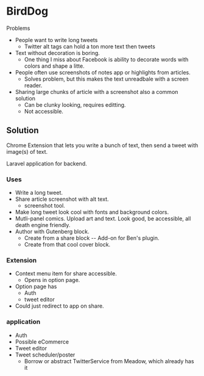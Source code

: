 # BirdDog

Problems

- People want to write long tweets
  - Twitter alt tags can hold a ton more text then tweets
- Text without decoration is boring.
  - One thing I miss about Facebook is ability to decorate words with colors and shape a litte.
- People often use screenshots of notes app or highlights from articles.
  - Solves problem, but this makes the text unreadbale with a screen reader.
- Sharing large chunks of article with a screenshot also a common solution
  - Can be clunky looking, requires editting.
  - Not accessible.

## Solution

Chrome Extension that lets you write a bunch of text, then send a tweet with image(s) of text.

Laravel application for backend.

### Uses

- Write a long tweet.
- Share article screenshot with alt text.
  - screenshot tool.
- Make long tweet look cool with fonts and background colors.
- Mutli-panel comics. Upload art and text. Look good, be accessible, all death engine friendly.
- Author with Gutenberg block.
  - Create from a share block -- Add-on for Ben's plugin.
  - Create from that cool cover block.

### Extension

- Context menu item for share accessible.
  - Opens in option page.
- Option page has
  - Auth
  - tweet editor
- Could just redirect to app on share.

### application

- Auth
- Possible eCommerce
- Tweet editor
- Tweet scheduler/poster
  - Borrow or abstract TwitterService from Meadow, which already has it
